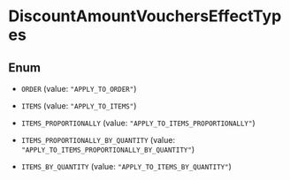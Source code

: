 

# DiscountAmountVouchersEffectTypes

## Enum


* `ORDER` (value: `"APPLY_TO_ORDER"`)

* `ITEMS` (value: `"APPLY_TO_ITEMS"`)

* `ITEMS_PROPORTIONALLY` (value: `"APPLY_TO_ITEMS_PROPORTIONALLY"`)

* `ITEMS_PROPORTIONALLY_BY_QUANTITY` (value: `"APPLY_TO_ITEMS_PROPORTIONALLY_BY_QUANTITY"`)

* `ITEMS_BY_QUANTITY` (value: `"APPLY_TO_ITEMS_BY_QUANTITY"`)



